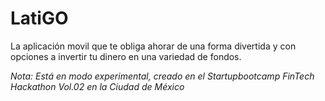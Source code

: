 LatiGO
=======

La aplicación movil que te obliga ahorar de una forma divertida y con opciones a invertir tu dinero en una variedad de fondos.

_Nota: Está en modo experimental, creado en el Startupbootcamp FinTech Hackathon Vol.02 en la Ciudad de México_